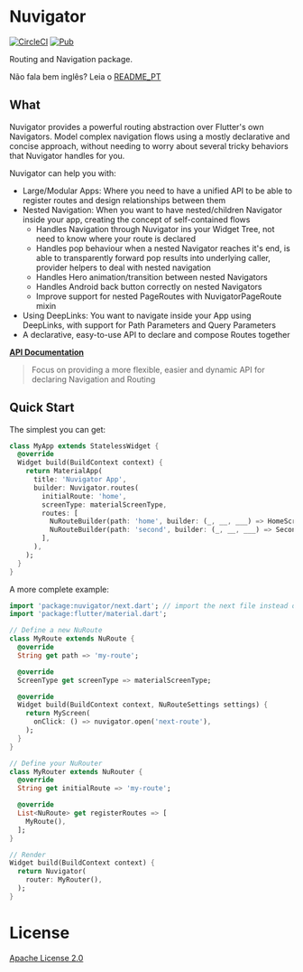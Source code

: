 # Nuvigator

[![CircleCI](https://circleci.com/gh/nubank/nuvigator/tree/master.svg?style=svg)](https://circleci.com/gh/nubank/nuvigator/tree/master)
[![Pub](https://img.shields.io/pub/v/nuvigator.svg)](https://pub.dartlang.org/packages/nuvigator)

Routing and Navigation package.

Não fala bem inglês? Leia o [README_PT](./README_PT.md)

## What

Nuvigator provides a powerful routing abstraction over Flutter's own Navigators. Model complex navigation flows using a mostly declarative and concise approach, without needing to worry about several tricky behaviors that Nuvigator handles for you.

Nuvigator can help you with:

- Large/Modular Apps: Where you need to have a unified API to be able to register routes and design relationships between them
- Nested Navigation: When you want to have nested/children Navigator inside your app, creating the concept of self-contained flows
  - Handles Navigation through Nuvigator ins your Widget Tree, not need to know where your route is declared
  - Handles pop behaviour when a nested Navigator reaches it's end, is able to transparently forward pop results into underlying caller, provider helpers to deal with nested navigation
  - Handles Hero animation/transition between nested Navigators
  - Handles Android back button correctly on nested Navigators
  - Improve support for nested PageRoutes with NuvigatorPageRoute mixin
- Using DeepLinks: You want to navigate inside your App using DeepLinks, with support for Path Parameters and Query Parameters
- A declarative, easy-to-use API to declare and compose Routes together

[**API Documentation**](./doc/next.md)
> Focus on providing a more flexible, easier and dynamic API for declaring Navigation and Routing

## Quick Start

The simplest you can get:

```dart
class MyApp extends StatelessWidget {
  @override
  Widget build(BuildContext context) {
    return MaterialApp(
      title: 'Nuvigator App',
      builder: Nuvigator.routes(
        initialRoute: 'home',
        screenType: materialScreenType,
        routes: [
          NuRouteBuilder(path: 'home', builder: (_, __, ___) => HomeScreen()),
          NuRouteBuilder(path: 'second', builder: (_, __, ___) => SecondScreen()),
        ],
      ),
    );
  }
}
```

A more complete example:

```dart
import 'package:nuvigator/next.dart'; // import the next file instead of `nuvigator.dart`
import 'package:flutter/material.dart';

// Define a new NuRoute
class MyRoute extends NuRoute {
  @override
  String get path => 'my-route';

  @override
  ScreenType get screenType => materialScreenType;

  @override
  Widget build(BuildContext context, NuRouteSettings settings) {
    return MyScreen(
      onClick: () => nuvigator.open('next-route'),
    );
  }
}

// Define your NuRouter
class MyRouter extends NuRouter {
  @override
  String get initialRoute => 'my-route';

  @override
  List<NuRoute> get registerRoutes => [
    MyRoute(),
  ];
}

// Render
Widget build(BuildContext context) {
  return Nuvigator(
    router: MyRouter(),
  );
}

```

# License
[Apache License 2.0](LICENSE)
